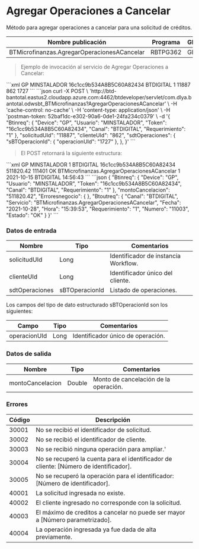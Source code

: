 # Agregar Operaciones a Cancelar 

Método para agregar operaciones a cancelar para una solicitud de créditos. 

Nombre publicación | Programa | Global/País 
--------- | ----------- | ----------- 
BTMicrofinanzas.AgregarOperacionesACancelar | RBTPG362 | Global 

> Ejemplo de invocación al servicio de Agregar Operaciones a Cancelar: 

<code-group> 
<code-block title="XML" active> 
```xml 
<soapenv:Envelope xmlns:soapenv="http://schemas.xmlsoap.org/soap/envelope/" xmlns:bts="http://uy.com.dlya.bantotal/BTSOA/"> 
   <soapenv:Header/> 
   <soapenv:Body> 
      <bts:BTMicrofinanzas.AgregarOperacionesACancelar> 
         <bts:Btinreq> 
            <bts:Device>GP</bts:Device> 
            <bts:Usuario>MINSTALADOR</bts:Usuario> 
            <bts:Token>16c1cc9b534A8B5C60A82434</bts:Token> 
            <bts:Canal>BTDIGITAL</bts:Canal> 
            <bts:Requerimiento>1</bts:Requerimiento> 
         </bts:Btinreq> 
         <bts:solicitudUId>11887</bts:solicitudUId> 
         <bts:clienteUId>862</bts:clienteUId> 
         <bts:sdtOperaciones> 
            <bts:sBTOperacionId> 
               <bts:operacionUId>1727</bts:operacionUId> 
            </bts:sBTOperacionId> 
         </bts:sdtOperaciones> 
      </bts:BTMicrofinanzas.AgregarOperacionesACancelar> 
   </soapenv:Body> 
</soapenv:Envelope> 
``` 
</code-block> 

<code-block title="JSON"> 
```json 
curl -X POST \ 
	'http://btd-bantotal.eastus2.cloudapp.azure.com:4462/btdeveloper/servlet/com.dlya.bantotal.odwsbt_BTMicrofinanzas?AgregarOperacionesACancelar' \ 
	-H 'cache-control: no-cache' \ 
	-H 'content-type: application/json' \ 
	-H 'postman-token: 52baf1dc-e302-90a6-0de1-24fa234c0379' \ 
	-d '{ 
	"Btinreq": { 
	  "Device": "GP", 
	  "Usuario": "MINSTALADOR", 
	  "Token": "16c1cc9b534A8B5C60A82434", 
	  "Canal": "BTDIGITAL", 
	  "Requerimiento": "1" 
	}, 
	"solicitudUId": "11887", 
	"clienteUId": "862", 
	"sdtOperaciones": { 
	  "sBTOperacionId": { 
		"operacionUId": "1727" 
      }, 
   }, 
}' 
``` 
</code-block> 
</code-group> 

> El POST retornará la siguiente estructura: 

<code-group> 
<code-block title="XML" active> 
```xml 
<SOAP-ENV:Envelope xmlns:SOAP-ENV="http://schemas.xmlsoap.org/soap/envelope/" xmlns:xsd="http://www.w3.org/2001/XMLSchema" xmlns:SOAP-ENC="http://schemas.xmlsoap.org/soap/encoding/" xmlns:xsi="http://www.w3.org/2001/XMLSchema-instance"> 
   <SOAP-ENV:Body> 
      <BTMicrofinanzas.AgregarOperacionesACancelarResponse xmlns="http://uy.com.dlya.bantotal/BTSOA/"> 
         <Btinreq> 
            <Device>GP</Device> 
            <Usuario>MINSTALADOR</Usuario> 
            <Requerimiento>1</Requerimiento> 
            <Canal>BTDIGITAL</Canal> 
            <Token>16c1cc9b534A8B5C60A82434</Token> 
         </Btinreq> 
         <montoCancelacion>511820.42</montoCancelacion> 
         <Erroresnegocio></Erroresnegocio> 
         <Btoutreq> 
            <Numero>111401</Numero> 
            <Estado>OK</Estado> 
            <Servicio>BTMicrofinanzas.AgregarOperacionesACancelar</Servicio> 
            <Requerimiento>1</Requerimiento> 
            <Fecha>2021-10-15</Fecha> 
            <Canal>BTDIGITAL</Canal> 
            <Hora>14:56:43</Hora> 
         </Btoutreq> 
      </BTMicrofinanzas.AgregarOperacionesACancelarResponse> 
   </SOAP-ENV:Body> 
</SOAP-ENV:Envelope> 
``` 
</code-block> 

<code-block title="JSON"> 
```json 
{ 
   "Btinreq": { 
      "Device": "GP", 
      "Usuario": "MINSTALADOR", 
      "Token": "16c1cc9b534A8B5C60A82434", 
      "Canal": "BTDIGITAL", 
      "Requerimiento": "1" 
   }, 
   "montoCancelacion": "511820.42", 
   "Erroresnegocio": { 
   }, 
   "Btoutreq": { 
      "Canal": "BTDIGITAL", 
      "Servicio": "BTMicrofinanzas.AgregarOperacionesACancelar", 
      "Fecha": "2021-10-28", 
      "Hora": "15:39:53", 
      "Requerimiento": "1", 
      "Numero": "11003", 
      "Estado": "OK" 
   } 
}' 
``` 
</code-block> 
</code-group> 

### Datos de entrada 

Nombre | Tipo | Comentarios 
--------- | ----------- | ----------- 
solicitudUId | Long | Identificador de instancia Workflow. 
clienteUId | Long | Identificador único del cliente. 
sdtOperaciones | sBTOperacionId | Listado de operaciones. 

Los campos del tipo de dato estructurado sBTOperacionId son los siguientes: 

Campo | Tipo | Comentarios 
--------- | ----------- | ----------- 
operacionUId | Long | Identificador único de operación. 

### Datos de salida 

Nombre | Tipo | Comentarios 
--------- | ----------- | ----------- 
montoCancelacion | Double | Monto de cancelación de la operación. 

### Errores 

Código | Descripción 
----------- | ----------- 
30001 | No se recibió el identificador de solicitud. 
30002 | No se recibió el identificador de cliente. 
30003 | No se recibió ninguna operación para ampliar.' 
30004 | No se recuperó la cuenta para el identificador de cliente: [Número de identificador]. 
30005 | No se recuperó la operación para el identificador: [Número de identificador]. 
40001 | La solicitud ingresada no existe. 
40002 | El cliente ingresado no corresponde con la solicitud. 
40003 | El máximo de creditos a cancelar no puede ser mayor a [Número parametrizado]. 
40004 | La operación ingresada ya fue dada de alta previamente. 

 
